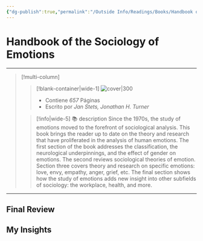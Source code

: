 ```yaml
---
{"dg-publish":true,"permalink":"/Outside Info/Readings/Books/Handbook of the Sociology of Emotions/","title":"Handbook of the Sociology of Emotions","updated":"2023-12-30T18:05:32.667-05:00"}
---
```



# Handbook of the Sociology of Emotions
- - -
> [!multi-column]
> 
> > [!blank-container|wide-1]
> >  ![cover|300](http://books.google.com/books/content?id=5chxiMOAox0C&printsec=frontcover&img=1&zoom=1&edge=curl&source=gbs_api)
> >- Contiene *657* Páginas
> >- Escrito por *Jan Stets, Jonathan H. Turner*
> 
> > [!info|wide-5] 📚 description
> > Since the 1970s, the study of emotions moved to the forefront of sociological analysis. This book brings the reader up to date on the theory and research that have proliferated in the analysis of human emotions. The first section of the book addresses the classification, the neurological underpinnings, and the effect of gender on emotions. The second reviews sociological theories of emotion. Section three covers theory and research on specific emotions: love, envy, empathy, anger, grief, etc. The final section shows how the study of emotions adds new insight into other subfields of sociology: the workplace, health, and more.
> 

- - -

## Final Review

## My Insights